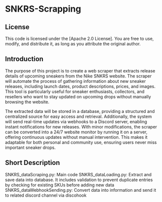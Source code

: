 # SNKRS-Scrapping
## License
This code is licensed under the [Apache 2.0 License]. You are free to use, modify, and distribute it, as long as you attribute the original author.


## Introduction
The purpose of this project is to create a web scraper that extracts release details of upcoming sneakers from the Nike SNKRS website. The scraper will automate the process of gathering information about new sneaker releases, including launch dates, product descriptions, prices, and images. This tool is particularly useful for sneaker enthusiasts, collectors, and resellers who want to stay updated on upcoming drops without manually browsing the website.

The extracted data will be stored in a database, providing a structured and centralized source for easy access and retrieval. Additionally, the system will send real-time updates via webhooks to a Discord server, enabling instant notifications for new releases. With minor modifications, the scraper can be converted into a 24/7 website monitor by running it on a server, offering continuous updates without manual intervention. This makes it adaptable for both personal and community use, ensuring users never miss important sneaker drops.

## Short Description
SNKRS_dataScraping.py: Main code
SNKRS_dataLoading.py: Extract and save data into database. It includes validation to prevent duplicate entries by checking for existing SKUs before adding new data
SNKRS_dataWebhookSending.py: Convert data into information and send it to related discord channel via discohook
